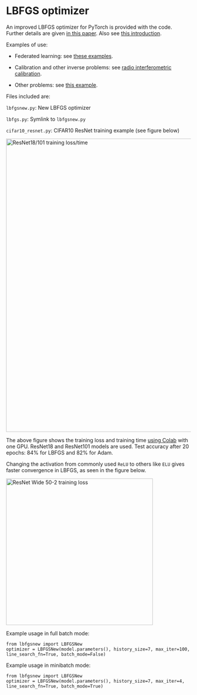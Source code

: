 # LBFGS optimizer
An improved LBFGS optimizer for PyTorch is provided with the code. Further details are given [in this paper](https://ieeexplore.ieee.org/document/8755567). Also see [this introduction](http://sagecal.sourceforge.net/pytorch/index.html).

Examples of use:

  * Federated learning: see [these examples](https://github.com/SarodYatawatta/federated-pytorch-test).

  * Calibration and other inverse problems: see [radio interferometric calibration](https://github.com/SarodYatawatta/calibration-pytorch-test).

  * Other problems: see [this example](https://ieeexplore.ieee.org/abstract/document/8588731).

Files included are:

``` lbfgsnew.py ```: New LBFGS optimizer

``` lbfgs.py ```: Symlink to ``` lbfgsnew.py ```

``` cifar10_resnet.py ```: CIFAR10 ResNet training example (see figure below)

<img src="loss.png" alt="ResNet18/101 training loss/time" width="800"/>

The above figure shows the training loss and training time [using Colab](https://colab.research.google.com/notebooks/intro.ipynb) with one GPU. ResNet18 and ResNet101 models are used. Test accuracy after 20 epochs: 84% for LBFGS and 82% for Adam.

Changing the activation from commonly used ```ReLU``` to others like ```ELU``` gives faster convergence in LBFGS, as seen in the figure below.

<img src="activation.png" alt="ResNet Wide 50-2 training loss" width="400"/>

Example usage in full batch mode:

```
from lbfgsnew import LBFGSNew
optimizer = LBFGSNew(model.parameters(), history_size=7, max_iter=100, line_search_fn=True, batch_mode=False)
```

Example usage in minibatch mode:

```
from lbfgsnew import LBFGSNew
optimizer = LBFGSNew(model.parameters(), history_size=7, max_iter=4, line_search_fn=True, batch_mode=True)
```
